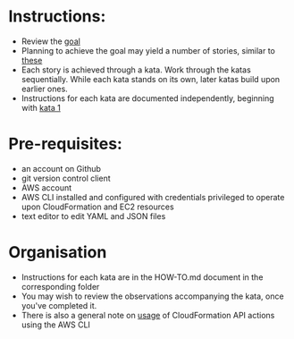 Instructions:
====

- Review the [goal](goal.md) 
- Planning to achieve the goal may yield a number of stories, similar to [these](stories.md)
- Each story is achieved through a kata. Work through the katas sequentially. While each kata stands on its own, later katas build upon earlier ones.
- Instructions for each kata are documented independently, beginning with [kata 1](kata-1/HOW-TO.md) 

Pre-requisites:
====

- an account on Github
- git version control client
- AWS account
- AWS CLI installed and configured with credentials privileged to operate upon CloudFormation and EC2 resources
- text editor to edit YAML and JSON files

Organisation
====

- Instructions for each kata are in the HOW-TO.md document in the corresponding folder
- You may wish to review the observations accompanying the kata, once you've completed it.
- There is also a general note on [usage](usage/CloudFormation.md) of CloudFormation API actions using the AWS CLI


